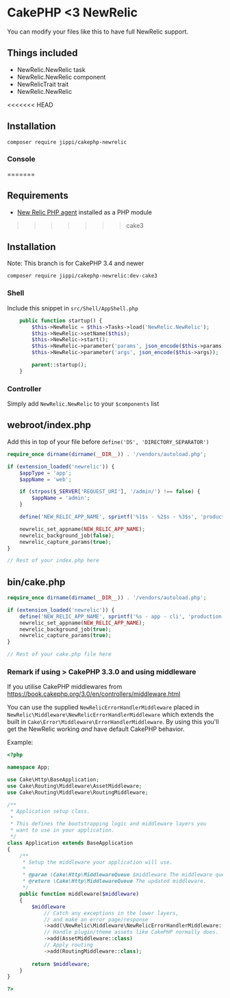 # CakePHP <3 NewRelic

You can modify your files like this to have full NewRelic support.

## Things included

- NewRelic.NewRelic task
- NewRelic.NewRelic component
- NewRelicTrait trait
- NewRelic.NewRelic

<<<<<<< HEAD
## Installation

```
composer require jippi/cakephp-newrelic
```


### Console
=======
## Requirements
- [New Relic PHP agent](https://docs.newrelic.com/docs/agents/php-agent/getting-started/introduction-new-relic-php) installed as a PHP module
>>>>>>> cake3

## Installation

Note: This branch is for CakePHP 3.4 and newer

```
composer require jippi/cakephp-newrelic:dev-cake3
```


### Shell

Include this snippet in `src/Shell/AppShell.php`

```php
	public function startup() {
		$this->NewRelic = $this->Tasks->load('NewRelic.NewRelic');
		$this->NewRelic->setName($this);
		$this->NewRelic->start();
		$this->NewRelic->parameter('params', json_encode($this->params));
		$this->NewRelic->parameter('args', json_encode($this->args));

		parent::startup();
	}
```

### Controller

Simply add `NewRelic.NewRelic` to your `$components` list

## webroot/index.php

Add this in top of your file before `define('DS', 'DIRECTORY_SEPARATOR')`

```php
require_once dirname(dirname(__DIR__)) . '/vendors/autoload.php';

if (extension_loaded('newrelic')) {
	$appType = 'app';
	$appName = 'web';

	if (strpos($_SERVER['REQUEST_URI'], '/admin/') !== false) {
		$appName = 'admin';
	}

	define('NEW_RELIC_APP_NAME', sprintf('%1$s - %2$s - %3$s', 'production', $appType, $appName));

	newrelic_set_appname(NEW_RELIC_APP_NAME);
	newrelic_background_job(false);
	newrelic_capture_params(true);
}

// Rest of your index.php here
```

## bin/cake.php

```php
require_once dirname(dirname(__DIR__)) . '/vendors/autoload.php';

if (extension_loaded('newrelic')) {
	define('NEW_RELIC_APP_NAME', sprintf('%s - app - cli', 'production'));
	newrelic_set_appname(NEW_RELIC_APP_NAME);
	newrelic_background_job(true);
	newrelic_capture_params(true);
}

// Rest of your cake.php file here
```

### Remark if using > CakePHP 3.3.0 and using middleware
If you utilise CakePHP middlewares from https://book.cakephp.org/3.0/en/controllers/middleware.html 

You can use the supplied `NewRelicErrorHandlerMiddleware` placed in `NewRelic\Middleware\NewRelicErrorHandlerMiddleware` which extends the built in `Cake\Error\Middleware\ErrorHandlerMiddleware`. By using this you'll get the NewRelic working *and* have default CakePHP behavior.

Example:

```php
<?php

namespace App;

use Cake\Http\BaseApplication;
use Cake\Routing\Middleware\AssetMiddleware;
use Cake\Routing\Middleware\RoutingMiddleware;

/**
 * Application setup class.
 *
 * This defines the bootstrapping logic and middleware layers you
 * want to use in your application.
 */
class Application extends BaseApplication
{
    /**
     * Setup the middleware your application will use.
     *
     * @param \Cake\Http\MiddlewareQueue $middleware The middleware queue to setup.
     * @return \Cake\Http\MiddlewareQueue The updated middleware.
     */
    public function middleware($middleware)
    {
        $middleware
            // Catch any exceptions in the lower layers,
            // and make an error page/response
            ->add(\NewRelic\Middleware\NewRelicErrorHandlerMiddleware::class)
            // Handle plugin/theme assets like CakePHP normally does.
            ->add(AssetMiddleware::class)
            // Apply routing
            ->add(RoutingMiddleware::class);
	    
        return $middleware;
    }
}

?>
```
